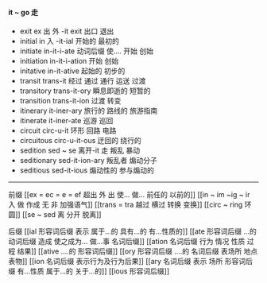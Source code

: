 #### it ~ go 走

- exit ex 出  外 -it  exit 出口  退出
- initial in 入 -it-ial 开始的 最初的
- initiate in-it-i-ate 动词后缀 使.... 开始 创始 
- initiation in-it-i-ation 开始 创始
- initative in-it-ative 起始的  初步的
- transit trans-it 经过 通过 通行 运送 过渡
- transitory trans-it-ory 瞬息即逝的 短暂的
- transition trans-it-ion 过渡 转变
- itinerary it-iner-ary  旅行的 路线的 旅游指南
- itinerate it-iner-ate  巡游 巡回
- circuit circ-u-it 环形 回路 电路
- circuitous circ-u-it-ous 迂回的 绕行的
- sedition sed ~ se 离开-it 走 叛乱  暴动
- seditionary sed-it-ion-ary 叛乱者 煽动分子
- seditious sed-it-ious  煽动性的 参与煽动的

---
前缀
[[ex  = ec = e = ef 超出 外 出 使... 做... 前任的 以前的]]
[[in  ~ im ~ig ~ ir 入 做 作成  无 非 加强语气]]
[[trans  = tra 越过 横过  转换 变换]]
[[circ ~ ring 环 圆]]
[[se  ~ sed 离 分开 脱离]]

后缀
[[ial 形容词后缀 表示 属于...的 具有...的 有...性质的]]
[[ate 形容词后缀  ...的 动词后缀 造成 使之成为... 做...事 名词后缀]]
[[ation 名词后缀  行为 情况 性质 过程 结果]]
[[ative ....的 形容词后缀]]
[[ory 形容词后缀 ....的 名词后缀 表场所 地点 表物]]
[[ion  名词后缀 表示行为及行为后果]]
[[ary 名词后缀 表示 场所  形容词后缀 有...性质 属于...的 关于...的]]
[[ious 形容词后缀]]